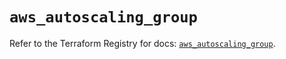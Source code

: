 # `aws_autoscaling_group`

Refer to the Terraform Registry for docs: [`aws_autoscaling_group`](https://registry.terraform.io/providers/hashicorp/aws/5.69.0/docs/resources/autoscaling_group).
